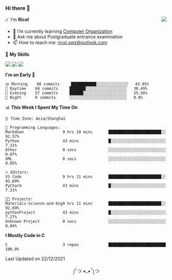 ### Hi there 👋

<a href="#">
  <img align="right" src="https://github-readme-stats.vercel.app/api?username=Ricolxwz&count_private=true&show_icons=true&theme=prussian" />
</a>

☄️ I‘m **Ricol**

- 🌱 I’m currently learning [Computer Organization](https://github.com/Ricolxwz/Computer-Organization-408)
- 💬 Ask me about Postgraduate entrance examination
- 📫 How to reach me: ricol.xwz@outlook.com

🌟 **My Skills**

![](https://img.shields.io/badge/-Git-000000?style=flat-square&logo=git&logoColor=fff)
![](https://img.shields.io/badge/-C-3e74a2?style=flat-square&logo=C&logoColor=fff)
![](https://img.shields.io/badge/-Python-4fc08d?style=flat-square&logo=python&logoColor=fff)

<!--START_SECTION:waka-->
**I'm an Early 🐤** 

```text
🌞 Morning    98 commits     ███████████░░░░░░░░░░░░░░   43.95% 
🌆 Daytime    68 commits     ███████░░░░░░░░░░░░░░░░░░   30.49% 
🌃 Evening    57 commits     ██████░░░░░░░░░░░░░░░░░░░   25.56% 
🌙 Night      0 commits      ░░░░░░░░░░░░░░░░░░░░░░░░░   0.0%

```


📊 **This Week I Spent My Time On** 

```text
⌚︎ Time Zone: Asia/Shanghai

💬 Programming Languages: 
Markdown                 9 hrs 10 mins       ███████████████████████░░   92.57% 
Python                   43 mins             █░░░░░░░░░░░░░░░░░░░░░░░░   7.31% 
Other                    0 secs              ░░░░░░░░░░░░░░░░░░░░░░░░░   0.07% 
XML                      0 secs              ░░░░░░░░░░░░░░░░░░░░░░░░░   0.05%

🔥 Editors: 
VS Code                  9 hrs 11 mins       ███████████████████████░░   92.69% 
PyCharm                  43 mins             █░░░░░░░░░░░░░░░░░░░░░░░░   7.31%

🐱‍💻 Projects: 
Materials-Science-and-Eng9 hrs 11 mins       ███████████████████████░░   92.69% 
pythonProject            43 mins             █░░░░░░░░░░░░░░░░░░░░░░░░   7.27% 
Unknown Project          0 secs              ░░░░░░░░░░░░░░░░░░░░░░░░░   0.04%

```

**I Mostly Code in C** 

```text
C                        3 repos             █████████████████████████   100.0%

```



 Last Updated on 22/12/2021
<!--END_SECTION:waka-->

<div align="center">
༼ つ ◕_◕ ༽つ
</div>

